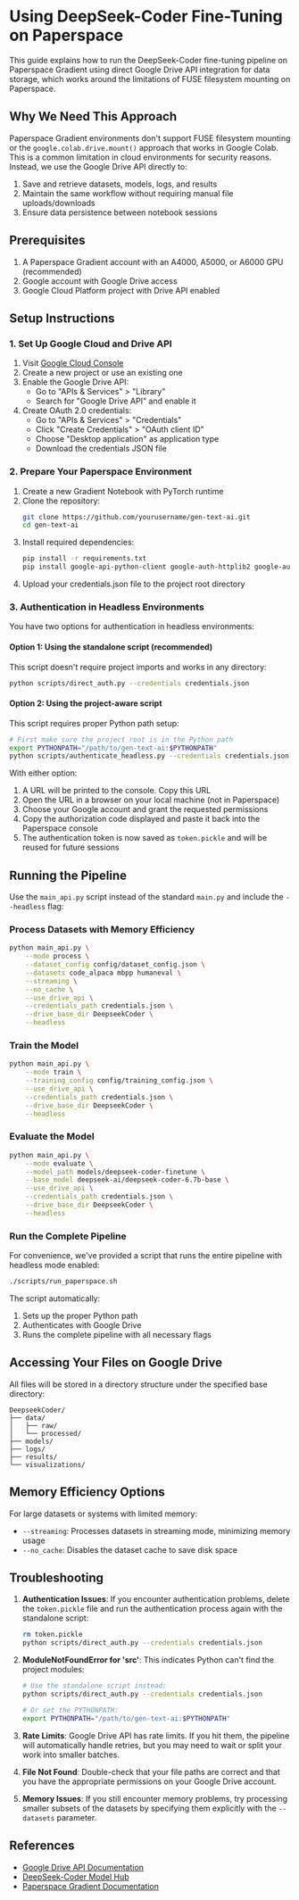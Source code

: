 # Using DeepSeek-Coder Fine-Tuning on Paperspace

This guide explains how to run the DeepSeek-Coder fine-tuning pipeline on Paperspace Gradient using direct Google Drive API integration for data storage, which works around the limitations of FUSE filesystem mounting on Paperspace.

## Why We Need This Approach

Paperspace Gradient environments don't support FUSE filesystem mounting or the `google.colab.drive.mount()` approach that works in Google Colab. This is a common limitation in cloud environments for security reasons. Instead, we use the Google Drive API directly to:

1. Save and retrieve datasets, models, logs, and results
2. Maintain the same workflow without requiring manual file uploads/downloads
3. Ensure data persistence between notebook sessions

## Prerequisites

1. A Paperspace Gradient account with an A4000, A5000, or A6000 GPU (recommended)
2. Google account with Google Drive access
3. Google Cloud Platform project with Drive API enabled

## Setup Instructions

### 1. Set Up Google Cloud and Drive API

1. Visit [Google Cloud Console](https://console.cloud.google.com/)
2. Create a new project or use an existing one
3. Enable the Google Drive API:
   - Go to "APIs & Services" > "Library"
   - Search for "Google Drive API" and enable it
4. Create OAuth 2.0 credentials:
   - Go to "APIs & Services" > "Credentials"
   - Click "Create Credentials" > "OAuth client ID"
   - Choose "Desktop application" as application type
   - Download the credentials JSON file

### 2. Prepare Your Paperspace Environment

1. Create a new Gradient Notebook with PyTorch runtime
2. Clone the repository:
   ```bash
   git clone https://github.com/yourusername/gen-text-ai.git
   cd gen-text-ai
   ```
3. Install required dependencies:
   ```bash
   pip install -r requirements.txt
   pip install google-api-python-client google-auth-httplib2 google-auth-oauthlib
   ```
4. Upload your credentials.json file to the project root directory

### 3. Authentication in Headless Environments

You have two options for authentication in headless environments:

#### Option 1: Using the standalone script (recommended)

This script doesn't require project imports and works in any directory:

```bash
python scripts/direct_auth.py --credentials credentials.json
```

#### Option 2: Using the project-aware script

This script requires proper Python path setup:

```bash
# First make sure the project root is in the Python path
export PYTHONPATH="/path/to/gen-text-ai:$PYTHONPATH"
python scripts/authenticate_headless.py --credentials credentials.json
```

With either option:

1. A URL will be printed to the console. Copy this URL
2. Open the URL in a browser on your local machine (not in Paperspace)
3. Choose your Google account and grant the requested permissions
4. Copy the authorization code displayed and paste it back into the Paperspace console
5. The authentication token is now saved as `token.pickle` and will be reused for future sessions

## Running the Pipeline

Use the `main_api.py` script instead of the standard `main.py` and include the `--headless` flag:

### Process Datasets with Memory Efficiency

```bash
python main_api.py \
    --mode process \
    --dataset_config config/dataset_config.json \
    --datasets code_alpaca mbpp humaneval \
    --streaming \
    --no_cache \
    --use_drive_api \
    --credentials_path credentials.json \
    --drive_base_dir DeepseekCoder \
    --headless
```

### Train the Model

```bash
python main_api.py \
    --mode train \
    --training_config config/training_config.json \
    --use_drive_api \
    --credentials_path credentials.json \
    --drive_base_dir DeepseekCoder \
    --headless
```

### Evaluate the Model

```bash
python main_api.py \
    --mode evaluate \
    --model_path models/deepseek-coder-finetune \
    --base_model deepseek-ai/deepseek-coder-6.7b-base \
    --use_drive_api \
    --credentials_path credentials.json \
    --drive_base_dir DeepseekCoder \
    --headless
```

### Run the Complete Pipeline

For convenience, we've provided a script that runs the entire pipeline with headless mode enabled:

```bash
./scripts/run_paperspace.sh
```

The script automatically:

1. Sets up the proper Python path
2. Authenticates with Google Drive
3. Runs the complete pipeline with all necessary flags

## Accessing Your Files on Google Drive

All files will be stored in a directory structure under the specified base directory:

```
DeepseekCoder/
├── data/
│   ├── raw/
│   └── processed/
├── models/
├── logs/
├── results/
└── visualizations/
```

## Memory Efficiency Options

For large datasets or systems with limited memory:

- `--streaming`: Processes datasets in streaming mode, minimizing memory usage
- `--no_cache`: Disables the dataset cache to save disk space

## Troubleshooting

1. **Authentication Issues**: If you encounter authentication problems, delete the `token.pickle` file and run the authentication process again with the standalone script:

   ```bash
   rm token.pickle
   python scripts/direct_auth.py --credentials credentials.json
   ```

2. **ModuleNotFoundError for 'src'**: This indicates Python can't find the project modules:

   ```bash
   # Use the standalone script instead:
   python scripts/direct_auth.py --credentials credentials.json

   # Or set the PYTHONPATH:
   export PYTHONPATH="/path/to/gen-text-ai:$PYTHONPATH"
   ```

3. **Rate Limits**: Google Drive API has rate limits. If you hit them, the pipeline will automatically handle retries, but you may need to wait or split your work into smaller batches.

4. **File Not Found**: Double-check that your file paths are correct and that you have the appropriate permissions on your Google Drive account.

5. **Memory Issues**: If you still encounter memory problems, try processing smaller subsets of the datasets by specifying them explicitly with the `--datasets` parameter.

## References

- [Google Drive API Documentation](https://developers.google.com/drive/api/v3/about-sdk)
- [DeepSeek-Coder Model Hub](https://huggingface.co/deepseek-ai/deepseek-coder-6.7b-base)
- [Paperspace Gradient Documentation](https://docs.paperspace.com/gradient/)
